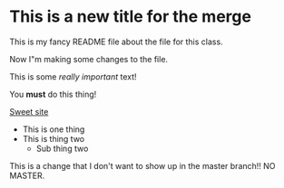 # This is a new title for the merge

This is my fancy README file about the file for this class.


Now I"m making some changes to the file.


This is some *really important* text!

You __must__ do this thing!

[Sweet site](http://www.google.com)


* This is one thing
* This is thing two
   * Sub thing two



This is a change that I don't want to show up in the master branch!!  NO MASTER.
